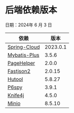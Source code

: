 # 后端依赖版本

日期：2024年 6 月 3 日

| 依赖                                                                 | 版本       |
|--------------------------------------------------------------------|----------|
| [Spring-Cloud](https://github.com/alibaba/spring-cloud-alibaba)    | 2023.0.1 |
| [Mybatis-Plus](https://github.com/baomidou/mybatis-plus)           | 3.5.6    |
| [PageHelper](https://github.com/pagehelper/pagehelper-spring-boot) | 2.0.0    |
| [Fastjson2](https://github.com/alibaba/fastjson2)                  | 2.0.15   |
| [Hutool](https://github.com/dromara/hutool)                        | 5.8.27   |
| [P6spy](https://github.com/p6spy/p6spy)                            | 3.9.1    |
| [Knife4j](https://gitee.com/xiaoym/knife4j)                        | 4.5.0    |
| [Minio](https://github.com/minio/minio-java)                       | 8.5.10   |
